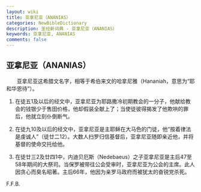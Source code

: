 ```yaml
---
layout: wiki
title: 亚拿尼亚（ANANIAS）
categories: NewBibleDictionary
description: 圣经新词典 - 亚拿尼亚（ANANIAS）
keywords: 亚拿尼亚, ANANIAS
comments: false
---
```


## 亚拿尼亚（ANANIAS）

　　亚拿尼亚这希腊文名字，相等于希伯来文的哈拿尼雅（Hananiah，意思为“耶和华恩待”）。

1. 在徒五1及以后的经文中，亚拿尼亚为耶路撒冷初期教会的一分子，他献给教会的钱银少于售田价格，他却假装全献上了；当使徒彼得揭发了他欺哄的罪后，他就立刻仆倒断气。

2. 在徒九10及以后的经文中，亚拿尼亚是主耶稣在大马色的门徒，他“按着律法是虔诚人”（徒廿二12）。大数人扫罗归信基督后，亚拿尼亚随即亲近他，并将基督的使命交托给他。

3. 在徒廿三2及廿四1中，内迪贝厄斯（Nedebaeus）之子亚拿尼亚是主后47至58年期间的大祭司。当保罗被带往公会受审时，亚拿尼亚为公会的主席。此人因贪心而臭名昭著。主后66年，他因为亲罗马政府而被犹太的奋锐党杀死。

F.F.B.
